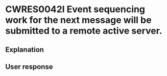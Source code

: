 # CWRES0042I Event sequencing work for the next message will be submitted to a remote active server.

## Explanation

## User response